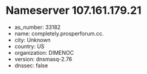 # Nameserver 107.161.179.21

* as_number: 33182
* name: completely.prosperforum.cc.
* city: Unknown
* country: US
* organization: DIMENOC
* version: dnsmasq-2.76
* dnssec: false
